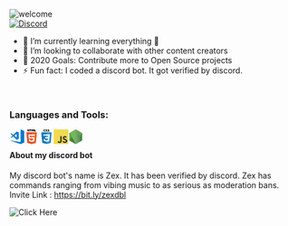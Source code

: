 ![welcome](https://i.imgur.com/6XHBC84.png)<br>
[![Discord](https://img.shields.io/discord/736484671537283082?label=Discord%20Server&style=for-the-badge)](https://discord.gg/5DKgdqv)
- 🌱 I’m currently learning everything 🤣
- 👯 I’m looking to collaborate with other content creators
- 🥅 2020 Goals: Contribute more to Open Source projects
- ⚡ Fun fact: I coded a discord bot. It got verified by discord.
<br />

### Languages and Tools:
<img align="left" alt="Visual Studio Code" width="26px" src="https://raw.githubusercontent.com/github/explore/80688e429a7d4ef2fca1e82350fe8e3517d3494d/topics/visual-studio-code/visual-studio-code.png" />
<img align="left" alt="HTML5" width="26px" src="https://raw.githubusercontent.com/github/explore/80688e429a7d4ef2fca1e82350fe8e3517d3494d/topics/html/html.png" />
<img align="left" alt="CSS3" width="26px" src="https://raw.githubusercontent.com/github/explore/80688e429a7d4ef2fca1e82350fe8e3517d3494d/topics/css/css.png" />
<img align="left" alt="JavaScript" width="26px" src="https://raw.githubusercontent.com/github/explore/80688e429a7d4ef2fca1e82350fe8e3517d3494d/topics/javascript/javascript.png" /><img align="left" alt="Node.js" width="26px" src="https://raw.githubusercontent.com/github/explore/80688e429a7d4ef2fca1e82350fe8e3517d3494d/topics/nodejs/nodejs.png" /><br />

#### About my discord bot
My discord bot's name is Zex. It has been verified by discord. Zex has commands ranging from vibing music to as serious as moderation bans.
Invite Link : https://bit.ly/zexdbl

![Click Here](https://github-readme-stats.vercel.app/api?username=reconlx&show_icons=true&theme=onedark)
